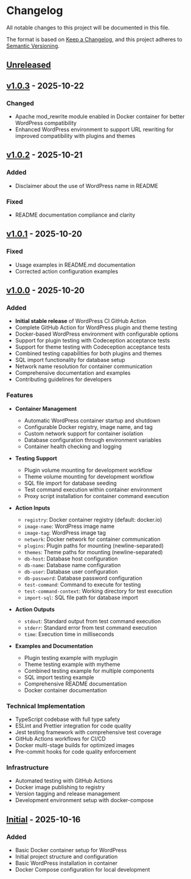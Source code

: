 # Changelog

All notable changes to this project will be documented in this file.

The format is based on [Keep a Changelog](https://keepachangelog.com/en/1.0.0/),
and this project adheres to [Semantic Versioning](https://semver.org/spec/v2.0.0.html).

## [Unreleased]

## [v1.0.3] - 2025-10-22

### Changed

- Apache mod_rewrite module enabled in Docker container for better WordPress compatibility
- Enhanced WordPress environment to support URL rewriting for improved compatibility with plugins and themes

## [v1.0.2] - 2025-10-21

### Added

- Disclaimer about the use of WordPress name in README

### Fixed

- README documentation compliance and clarity

## [v1.0.1] - 2025-10-20

### Fixed

- Usage examples in README.md documentation
- Corrected action configuration examples

## [v1.0.0] - 2025-10-20

### Added

- **Initial stable release** of WordPress CI GitHub Action
- Complete GitHub Action for WordPress plugin and theme testing
- Docker-based WordPress environment with configurable options
- Support for plugin testing with Codeception acceptance tests
- Support for theme testing with Codeception acceptance tests
- Combined testing capabilities for both plugins and themes
- SQL import functionality for database setup
- Network name resolution for container communication
- Comprehensive documentation and examples
- Contributing guidelines for developers

### Features

- **Container Management**
  - Automatic WordPress container startup and shutdown
  - Configurable Docker registry, image name, and tag
  - Custom network support for container isolation
  - Database configuration through environment variables
  - Container health checking and logging

- **Testing Support**
  - Plugin volume mounting for development workflow
  - Theme volume mounting for development workflow
  - SQL file import for database seeding
  - Test command execution within container environment
  - Proxy script installation for container command execution

- **Action Inputs**
  - `registry`: Docker container registry (default: docker.io)
  - `image-name`: WordPress image name
  - `image-tag`: WordPress image tag
  - `network`: Docker network for container communication
  - `plugins`: Plugin paths for mounting (newline-separated)
  - `themes`: Theme paths for mounting (newline-separated)
  - `db-host`: Database host configuration
  - `db-name`: Database name configuration
  - `db-user`: Database user configuration
  - `db-password`: Database password configuration
  - `test-command`: Command to execute for testing
  - `test-command-context`: Working directory for test execution
  - `import-sql`: SQL file path for database import

- **Action Outputs**
  - `stdout`: Standard output from test command execution
  - `stderr`: Standard error from test command execution
  - `time`: Execution time in milliseconds

- **Examples and Documentation**
  - Plugin testing example with myplugin
  - Theme testing example with mytheme
  - Combined testing example for multiple components
  - SQL import testing example
  - Comprehensive README documentation
  - Docker container documentation

### Technical Implementation

- TypeScript codebase with full type safety
- ESLint and Prettier integration for code quality
- Jest testing framework with comprehensive test coverage
- GitHub Actions workflows for CI/CD
- Docker multi-stage builds for optimized images
- Pre-commit hooks for code quality enforcement

### Infrastructure

- Automated testing with GitHub Actions
- Docker image publishing to registry
- Version tagging and release management
- Development environment setup with docker-compose

## [Initial] - 2025-10-16

### Added

- Basic Docker container setup for WordPress
- Initial project structure and configuration
- Basic WordPress installation in container
- Docker Compose configuration for local development

[unreleased]: https://github.com/impressible-wp/wordpress-ci/compare/v1.0.3...HEAD
[v1.0.3]: https://github.com/impressible-wp/wordpress-ci/compare/v1.0.2...v1.0.3
[v1.0.2]: https://github.com/impressible-wp/wordpress-ci/compare/v1.0.1...v1.0.2
[v1.0.1]: https://github.com/impressible-wp/wordpress-ci/compare/v1.0.0...v1.0.1
[v1.0.0]: https://github.com/impressible-wp/wordpress-ci/compare/3fb0356...v1.0.0
[initial]: https://github.com/impressible-wp/wordpress-ci/commit/3fb0356
